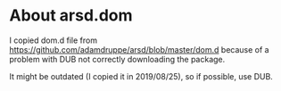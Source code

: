 # About arsd.dom

I copied dom.d file from https://github.com/adamdruppe/arsd/blob/master/dom.d 
because of a problem with DUB not correctly downloading the package.

It might be outdated (I copied it in 2019/08/25), so if possible, use DUB.